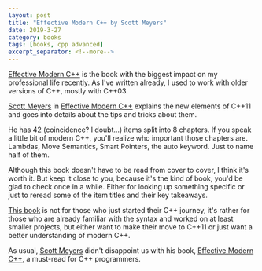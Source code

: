 ```yaml
---
layout: post
title: "Effective Modern C++ by Scott Meyers"
date: 2019-3-27
category: books
tags: [books, cpp advanced]
excerpt_separator: <!--more-->
---
```

[Effective Modern C++](https://amzn.to/2VZrLec) is the book with the biggest impact on my professional life recently. As I've written already, I used to work with older versions of C++, mostly with C++03.
<!--more-->
[Scott Meyers](https://www.aristeia.com/) in [Effective Modern C++](https://amzn.to/2VZrLec) explains the new elements of C++11 and goes into details about the tips and tricks about them.

He has 42 (coincidence? I doubt...) items split into 8 chapters. If you speak a little bit of modern C++, you'll realize who important those chapters are. Lambdas, Move Semantics, Smart Pointers, the auto keyword. Just to name half of them.

Although this book doesn't have to be read from cover to cover, I think it's worth it. But keep it close to you, because it's the kind of book, you'd be glad to check once in a while. Either for looking up something specific or just to reread some of the item titles and their key takeaways.

[This book](https://amzn.to/2VZrLec) is not for those who just started their C++ journey, it's rather for those who are already familiar with the syntax and worked on at least smaller projects, but either want to make their move to C++11 or just want a better understanding of modern C++.

As usual, [Scott Meyers](https://www.aristeia.com/) didn't disappoint us with his book, [Effective Modern C++](https://amzn.to/2VZrLec), a must-read for C++ programmers.